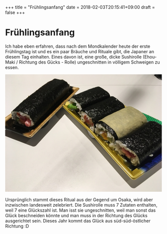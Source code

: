 +++
title = "Frühlingsanfang"
date = 2018-02-03T20:15:41+09:00
draft = false
+++

# Frühlingsanfang
Ich habe eben erfahren, dass nach dem Mondkalender heute der erste Frühlingstag
ist und es ein paar Bräuche und Rituale gibt, die Japaner an diesem Tag
einhalten. Eines davon ist, eine große, dicke Sushirolle (Ehou-Maki / Richtung
des Gücks - Rolle) ungeschnitten in völligem Schweigen zu essen.

![Ehoumaki](/img/2018_02_03/ehoumaki.jpg)

Ursprünglich stammt dieses Ritual aus der Gegend um Osaka, wird aber inzwischen
landesweit zelebriert. Die Sushirolle muss 7 Zutaten enthalten, weil 7 eine
Glückszahl ist. Man isst sie ungeschnitten, weil man sonst das Glück beschneiden
könnte und man muss in der Richtung des Glücks ausgerichtet sein. Dieses Jahr
kommt das Glück aus süd-süd-östlicher Richtung :D
